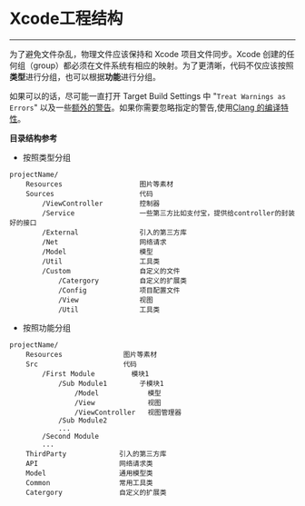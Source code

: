# **Xcode工程结构**

---

为了避免文件杂乱，物理文件应该保持和 Xcode 项目文件同步。Xcode 创建的任何组（group）都必须在文件系统有相应的映射。为了更清晰，代码不仅应该按照**类型**进行分组，也可以根据**功能**进行分组。

如果可以的话，尽可能一直打开 Target Build Settings 中 "`Treat Warnings as Errors`" 以及一些[额外的警告](http://boredzo.org/blog/archives/2009-11-07/warnings)。如果你需要忽略指定的警告,使用[Clang 的编译特性](http://clang.llvm.org/docs/UsersManual.html#controlling-diagnostics-via-pragmas)。

**目录结构参考**

* 按照类型分组

```
projectName/
    Resources                   图片等素材
    Sources                     代码
        /ViewController         控制器
        /Service                一些第三方比如支付宝，提供给controller的封装好的接口
        /External               引入的第三方库
        /Net                    网络请求
        /Model                  模型
        /Util                   工具类
        /Custom                 自定义的文件
            /Catergory          自定义的扩展类
            /Config             项目配置文件
            /View               视图
            /Util               工具类
```

* 按照功能分组

```
projectName/
    Resources               图片等素材
    Src                     代码
        /First Module         模块1
            /Sub Module1        子模块1 
                /Model            模型
                /View             视图
                /ViewController   视图管理器
            /Sub Module2      
            ...
        /Second Module
        ...                
    ThirdParty             引入的第三方库
    API                    网络请求类
    Model                  通用模型类
    Common                 常用工具类
    Catergory              自定义的扩展类
    

```



